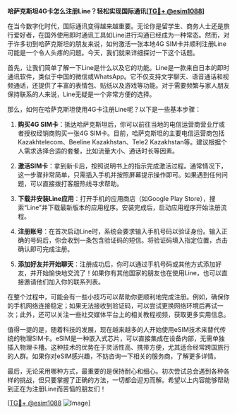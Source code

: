 **哈萨克斯坦4G卡怎么注册Line？轻松实现国际通讯[[TG💪+ @esim1088](https://t.me/s/esim1088)]**

在当今数字化时代，国际通讯变得越来越重要。无论你是留学生、商务人士还是旅行爱好者，在国外使用即时通讯工具如Line进行沟通已经成为一种常态。然而，对于许多初到哈萨克斯坦的朋友来说，如何激活一张本地4G SIM卡并顺利注册Line可能是一个令人头疼的问题。今天，我们就来详细探讨一下这个话题。

首先，让我们简单了解一下Line是什么以及它的功能。Line是一款来自日本的即时通讯软件，类似于中国的微信或WhatsApp。它不仅支持文字聊天、语音通话和视频通话，还提供了丰富的表情包、贴纸以及游戏等功能。对于需要频繁与家人朋友保持联系的人来说，Line无疑是一个非常方便的选择。

那么，如何在哈萨克斯坦使用4G卡注册Line呢？以下是一些基本步骤：

1. **购买4G SIM卡**：抵达哈萨克斯坦后，你可以前往当地的电信运营商营业厅或者授权经销商购买一张4G SIM卡。目前，哈萨克斯坦的主要电信运营商包括Kazakhtelecom、Beeline Kazakhstan、Tele2 Kazakhstan等。建议根据个人需求选择合适的套餐，比如流量大小、通话时长等因素。

2. **激活SIM卡**：拿到新卡后，按照说明书上的指示完成激活过程。通常情况下，这一步骤非常简单，只需插入手机并按照屏幕提示操作即可。如果遇到任何问题，可以直接拨打客服热线寻求帮助。

3. **下载并安装Line应用**：打开手机的应用商店（如Google Play Store），搜索“Line”并下载最新版本的应用程序。安装完成后，启动应用程序开始注册流程。

4. **注册账号**：在首次启动Line时，系统会要求输入手机号码以验证身份。输入正确的号码后，你会收到一条包含验证码的短信。将验证码填入指定位置，点击确认即可完成注册。

5. **添加好友并开始聊天**：注册成功后，你可以通过手机号码或其他方式添加好友，并开始愉快地交流了！如果你有其他国家的朋友也在使用Line，也可以直接邀请他们加入你的联系列表。

在整个过程中，可能会有一些小技巧可以帮助你更顺利地完成注册。例如，确保你的手机网络连接稳定；如果无法接收到验证码，可以尝试更换网络环境后再试一次；此外，还可以关注一些社交媒体平台上的相关教程视频，获取更多实用信息。

值得一提的是，随着科技的发展，现在越来越多的人开始使用eSIM技术来替代传统的物理SIM卡。eSIM是一种嵌入式芯片，可以直接集成在设备内部，无需单独插入物理卡槽。这种技术的优势在于灵活性高、携带方便，尤其适合经常跨国旅行的人群。如果你对eSIM感兴趣，不妨咨询一下相关的服务商，了解更多详情。

最后，无论采用哪种方式，最重要的是保持耐心和细心。初次尝试总会遇到各种各样的挑战，但只要掌握了正确的方法，一切都会迎刃而解。希望以上内容能够帮助到正在为注册Line而苦恼的朋友们！

[[TG💪+ @esim1088](https://t.me/s/esim1088) ![Image](https://i.postimg.cc/4NQfJmqS/Snipaste-2025-05-13-00-14-12.png)]